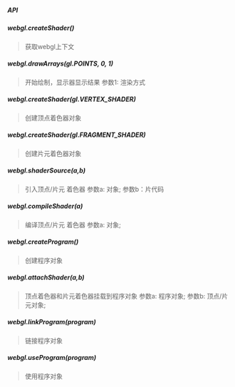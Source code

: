 ##### API

##### webgl.createShader()
> 获取webgl上下文

##### webgl.drawArrays(gl.POINTS, 0, 1)
> 开始绘制，显示器显示结果 参数1: 渲染方式


##### webgl.createShader(gl.VERTEX_SHADER)
> 创建顶点着色器对象


##### webgl.createShader(gl.FRAGMENT_SHADER)
> 创建片元着色器对象


##### webgl.shaderSource(a,b)
> 引入顶点/片元 着色器 参数a: 对象; 参数b：片代码


##### webgl.compileShader(a)
> 编译顶点/片元 着色器 参数a: 对象;


##### webgl.createProgram()
> 创建程序对象


##### webgl.attachShader(a,b)
> 顶点着色器和片元着色器挂载到程序对象 参数a: 程序对象; 参数b: 顶点/片元对象; 


##### webgl.linkProgram(program)
> 链接程序对象


##### webgl.useProgram(program)
> 使用程序对象
